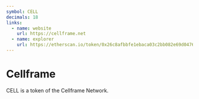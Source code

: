 ```yaml
---
symbol: CELL
decimals: 18
links:
  - name: website
    url: https://cellframe.net
  - name: explorer
    url: https://etherscan.io/token/0x26c8afbbfe1ebaca03c2bb082e69d0476bffe099
---
```


# Cellframe

CELL is a token of the Cellframe Network.
